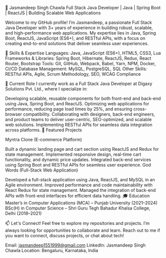 👋 Jasmandeep Singh Chawla
Full Stack Java Developer | Java | Spring Boot | ReactJS | Building Scalable Web Applications

Welcome to my GitHub profile! I’m Jasmandeep, a passionate Full Stack Java Developer with 3+ years of experience in building robust, scalable, and high-performance web applications. My expertise lies in Java, Spring Boot, ReactJS, JavaScript (ES6+), and RESTful APIs, with a focus on creating end-to-end solutions that deliver seamless user experiences.

🔧 Skills & Expertise
Languages: Java, JavaScript (ES6+), HTML5, CSS3, Lua
Frameworks & Libraries: Spring Boot, Hibernate, ReactJS, Redux, React Router, Bootstrap
Tools: Git, GitHub, Webpack, Babel, Yarn, NPM, Docker, CI/CD
Database Management: MySQL, PostgreSQL, SQL
Other Skills: RESTful APIs, Agile, Scrum Methodology, SEO, WCAG Compliance

💼 Current Role
I currently work as a Full Stack Java Developer at Digaxy Solutions Pvt. Ltd., where I specialize in:

Developing scalable, reusable components for both front-end and back-end using Java, Spring Boot, and ReactJS.
Optimizing web applications for performance, reducing page load times by 25%, and ensuring cross-browser compatibility.
Collaborating with designers, back-end engineers, and product teams to deliver user-centric, SEO-optimized, and scalable web solutions.
Implementing RESTful APIs for seamless data integration across platforms.
🌟 Featured Projects

Myntra Clone (E-commerce Platform)

Built a dynamic landing page and cart section using ReactJS and Redux for state management.
Implemented responsive design, real-time cart functionality, and dynamic price updates.
Integrated back-end services using Spring Boot and RESTful APIs for seamless user experience.
God Words (Full-Stack Web Application)

Developed a full-stack application using Java, ReactJS, and MySQL in an Agile environment.
Improved performance and code maintainability with React Redux for state management.
Managed the integration of back-end APIs with front-end interfaces for efficient data handling.
🎓 Education
Master’s in Computer Applications (MCA) – Punjab University (2021–2024)
BSc(H) in Computer Science – Shri Guru Tegh Bahadur Khalsa College, Delhi (2018–2021)

📫 Let's Connect!
Feel free to explore my repositories and projects. I’m always looking for opportunities to collaborate and learn. Reach out to me if you want to connect, discuss projects, or chat about tech!

Email: jasmandeep1551999@gmail.com
LinkedIn: Jasmandeep Singh Chawla
Location: Bengaluru, Karnataka, India
